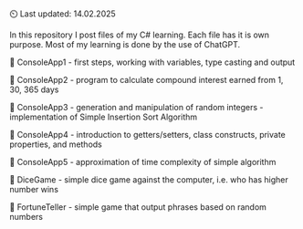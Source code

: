 ⏲️ Last updated: 14.02.2025

In this repository I post files of my C# learning. Each file has it is own purpose.
Most of my learning is done by the use of ChatGPT.

🔻 ConsoleApp1 - first steps, working with variables, type casting and output

🔻 ConsoleApp2 - program to calculate compound interest earned from 1, 30, 365 days

🔻 ConsoleApp3 - generation and manipulation of random integers - implementation of Simple Insertion Sort Algorithm

🔻 ConsoleApp4 - introduction to getters/setters, class constructs, private properties, and methods

🔻 ConsoleApp5 - approximation of time complexity of simple algorithm

🔻 DiceGame - simple dice game against the computer, i.e. who has higher number wins

🔻 FortuneTeller - simple game that output phrases based on random numbers
